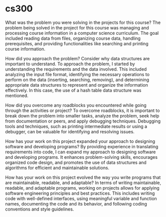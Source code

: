 # cs300

What was the problem you were solving in the projects for this course?
  The problem being solved in the project for this course was managing and processing course information in a computer science curriculum. The goal included reading data from files, organizing course data, handling prerequisites, and providing functionalities like searching and printing course information.

How did you approach the problem? Consider why data structures are important to understand.
  To approach the problem, I started by understanding the requirements and the data involved. This included analyzing the input file format, identifying the necessary operations to perform on the data (inserting, searching, removing), and determining appropriate data structures to represent and organize the information effectively. In this case, the use of a hash table data structure was mentioned.

How did you overcome any roadblocks you encountered while going through the activities or project?
  To overcome roadblocks, it is important to break down the problem into smaller tasks, analyze the problem, seek help from documentation or peers, and apply debugging techniques. Debugging tools and techniques, such as printing intermediate results or using a debugger, can be valuable for identifying and resolving issues.

How has your work on this project expanded your approach to designing software and developing programs?
  By providing experience in translating requirements into code, I can expand my approach to designing software and developing programs. It enhances problem-solving skills, encourages organized code design, and promotes the use of data structures and algorithms for efficient and maintainable solutions.

How has your work on this project evolved the way you write programs that are maintainable, readable, and adaptable?
  In terms of writing maintainable, readable, and adaptable programs, working on projects allows for applying software engineering principles and best practices. This includes writing code with well-defined interfaces, using meaningful variable and function names, documenting the code and its behavior, and following coding conventions and style guidelines. 
